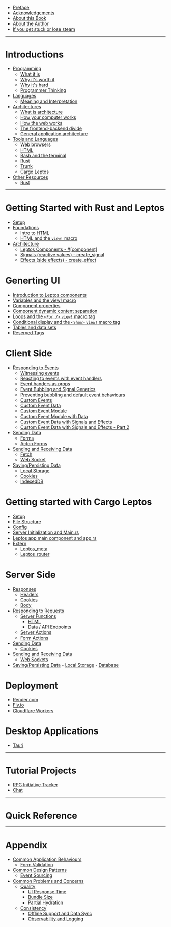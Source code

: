 - [Preface](./preface.md)
- [Acknowledgements]()
- [About this Book](./about.md)
- [About the Author]()
- [If you get stuck or lose steam]()

------------

# Introductions

- [Programming]()
	- [What it is]()
	- [Why it's worth it]()
	- [Why it's hard]()
	- [Programmer Thinking]()
- [Languages]()
	- [Meaning and Interpretation]()
- [Architectures]()
	- [What is architecture]()
	- [How your computer works]()
	- [How the web works]()
	- [The frontend-backend divide]()
	- [General application architecture]()
- [Tools and Languages]()
	- [Web browsers]()
	- [HTML]()
	- [Bash and the terminal]()
	- [Rust]()
	- [Trunk]()
	- [Cargo Leptos]()
- [Other Resources]()
	- [Rust](./intro/other_resources/rust.md)

------------

# Getting Started with Rust and Leptos

- [Setup](./getting_started/setup.md)
- [Foundations]()
	- [Intro to HTML](./getting_started/html_intro.md)
	- [HTML and the `view!` macro](./getting_started/view_macro_html.md)
- [Architecture]()
	- [Leptos Components - #[component]]()
	- [Signals (reactive values) - create_signal]()
	- [Effects (side effects) - create_effect]()

# Generting UI

- [Introduction to Leptos components](./ui/leptos_component_intro.md)
- [Variables and the view! macro](./ui/view_macro_variables.md)
- [Component properties](./ui/leptos_component_properties.md)
- [Component dynamic content separation](./ui/leptos_component_dynamic_content_separation.md)
- [Loops and the `<For />` `view!` macro tag](./ui/loops_and_the_for_view_macro_tag.md)
- [Conditional display and the `<Show>` `view!` macro tag](./ui/conditional_display_and_the_show_macro.md)
- [Tables and data sets](./ui/tables_and_data_sets.md)
- [Reserved Tags](./ui/reserved_tags.md)

# Client Side

- [Responding to Events]()
	- [Witnessing events](./client/responding/leptos_component_logging_events.md)
	- [Reacting to events with event handlers](./client/responding/leptos_component_update_from_event.md)
	- [Event handers as props](./client/responding/event_handlers_as_props.md)
	- [Event Bubbling and Signal Generics](./client/responding/event_bubbling_and_signal_generics.md)
	- [Preventing bubbling and default event behaviours ]()
	- [Custom Events](./client/responding/custom_events.md)
	- [Custom Event Data](./client/responding/custom_event_data.md)
	- [Custom Event Module](./client/responding/custom_event_module.md)
	- [Custom Event Module with Data](./client/responding/custom_event_module_with_data.md)
	- [Custom Event Data with Signals and Effects](./client/responding/custom_event_data_with_signals_and_effects.md)
	- [Custom Event Data with Signals and Effects - Part 2](./client/responding/custom_event_data_with_signals_and_effects_part2.md)
- [Sending Data]()
	- [Forms](client/responding/forms.md)
	- [Acton Forms]()
- [Sending and Receiving Data]()
	- [Fetch]()
	- [Web Socket]()
- [Saving/Persisting Data](./client/store_data/summary.md)
	- [Local Storage](./client/store_data/web_storage.md)
	- [Cookies](./client/store_data/cookies.md)
	- [IndexedDB](./client/store_data/indexeddb.md)

# Getting started with Cargo Leptos
- [Setup](cargo_leptos/setup.md)
- [File Structure](cargo_leptos/file_structure.md)
- [Config](cargo_leptos/config.md)
- [Server Initialization and Main.rs](./cargo_leptos/overview_main.md)
- [Leptos app main component and app.rs](./cargo_leptos/overview_app.md)
- [Extern]()
	- [Leptos_meta](./cargo_leptos/leptos_meta.md)
	- [Leptos_router](./cargo_leptos/leptos_router.md)

# Server Side
- [Responses](./server/responses.md)
	- [Headers]()
	- [Cookies]()
	- [Body]()
- [Responding to Requests]()
	- [Server Functions]()
		- [HTML]()
		- [Data / API Endpoints]()
	- [Server Actions]()
	- [Form Actions]()
- [Sending Data]()
	- [Cookies]()
- [Sending and Receiving Data]()
	- [Web Sockets]()
- [Saving/Persisting Data]()
		- [Local Storage]()
		- [Database]()

# Deployment
- [Render.com]() 
- [Fly.io]()
- [Cloudflare Workers]()

# Desktop Applications
- [Tauri]()

------------

# Tutorial Projects

- [RPG Initiative Tracker](./tutorial_projects/initiative_tracker/summary.md)
- [Chat](./tutorial_projects/chat/summary.md)

------------

# Quick Reference

------------

# Appendix
- [Common Application Behaviours]()
	- [Form Validation]()
- [Common Design Patterns]()
	- [Event Sourcing]()
- [Common Problems and Concerns]()
	- [Quality]()
		- [UI Response Time]()
		- [Bundle Size]()
		- [Partial Hydration]()
	- [Consistency]()
		- [Offline Support and Data Sync]()
		- [Observability and Logging]()
